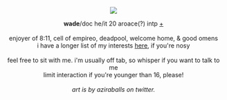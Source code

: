 <p align="center">
<img src="https://cdn.discordapp.com/attachments/431499091269124117/1139912072747028561/awwwwww.png">
</p>

<p align="center">
  <b>wade</b>/doc he/it 20 aroace(?) intp <a href="https://en.pronouns.page/@wadewilson">+</a><br><br>
enjoyer of 8:11, cell of empireo, deadpool, welcome home, & good omens
<br>i have a longer list of my interests <a href="https://rentry.co/-spiderman">here</a>, if you're nosy
<br><br>feel free to sit with me. i'm usually off tab, so whisper
if you want to talk to me
<br>limit interaction if you're younger than 16, please!
  <br><br><i>art is by aziraballs on twitter.</i>
</p>

